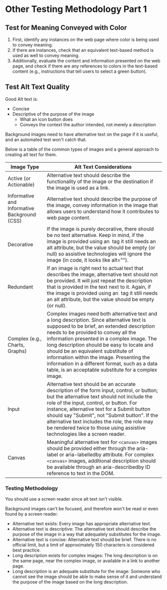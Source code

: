 # Other Testing Methodology Part 1

## Test for Meaning Conveyed with Color

1. First, identify any instances on the web page where color is being used to convey meaning.
2. If there are instances, check that an equivalent text-based method is used as well to convey meaning.
3. Additionally, evaluate the content and information presented on the web page, and check if there are any references to colors in the text-based content (e.g., instructions that tell users to select a green button).

## Test Alt Text Quality

Good Alt text is:
- Concise
- Descriptive of the purpose of the image
  - What an icon button does
  - Conveys the context the author intended, not merely a description

Background images need to have alternative text on the page if it is useful, and an automated test won't catch that.

Below is a table of the common types of images and a general approach to creating alt text for them.

| Image Type                                   | Alt Text Considerations                                                                                                                                                                                                                                                                                                                                                                                                                                                   |
|----------------------------------------------|---------------------------------------------------------------------------------------------------------------------------------------------------------------------------------------------------------------------------------------------------------------------------------------------------------------------------------------------------------------------------------------------------------------------------------------------------------------------------|
| Active (or Actionable)                       | Alternative text should describe the functionality of the image or the destination if the image is used as a link.                                                                                                                                                                                                                                                                                                                                                        |
 | Informative and Informative Background (CSS) | Alternative text should describe the purpose of the image, convey information in the image that allows users to understand how it contributes to web page content.                                                                                                                                                                                                                                                                                                        |
 | Decorative                                   | If the image is purely decorative, there should be no text alternative. Keep in mind, if the image is provided using an <img> tag it still needs an alt attribute, but the value should be empty (or null) so assistive technologies will ignore the image (in code, it looks like alt="").                                                                                                                                                                               |
 | Redundant                                    | If an image is right next to actual text that describes the image, alternative text should not be provided. It will just repeat the description that is provided in the text next to it. Again, if the image is provided using an <img> tag it still needs an alt attribute, but the value should be empty (or null).                                                                                                                                                     |
 | Complex (e.g., Charts, Graphs)               | Complex images need both alternative text and a long description. Since alternative text is supposed to be brief, an extended description needs to be provided to convey all the information presented in a complex image. The long description should be easy to locate and should be an equivalent substitute of information within the image. Presenting the information in a different format, such as a data table, is an acceptable substitute for a complex image. |
 | Input                                        | Alternative text should be an accurate description of the form input, control, or button; but the alternative text should not include the role of the input, control, or button. For instance, alternative text for a Submit button should say "Submit", not "Submit button". If the alternative text includes the role, the role may be rendered twice to those using assistive technologies like a screen reader.                                                       |
 | Canvas                                       | Meaningful alternative text for `<canvas>` images should be provided either through the aria-label or aria-labelledby attribute. For complex `<canvas>` images, additional description should be available through an aria-describedby ID reference to text in the DOM.                                                                                                                                                                                                   |

### Testing Methodology

You should use a screen reader since alt text isn't visible.

Background images can't be focused, and therefore won't be read or even found by a screen reader.

- Alternative text exists: Every image has appropriate alternative text.
- Alternative text is descriptive: The alternative text should describe the purpose of the image in a way that adequately substitutes for the image.
- Alternative text is concise: Alternative text should be brief. There is no official limit, but a limit of approximately 150 characters is considered best practice.
- Long description exists for complex images: The long description is on the same page, near the complex image, or available in a link to another page.
- Long description is an adequate substitute for the image: Someone who cannot see the image should be able to make sense of it and understand the purpose of the image based on the long description.

